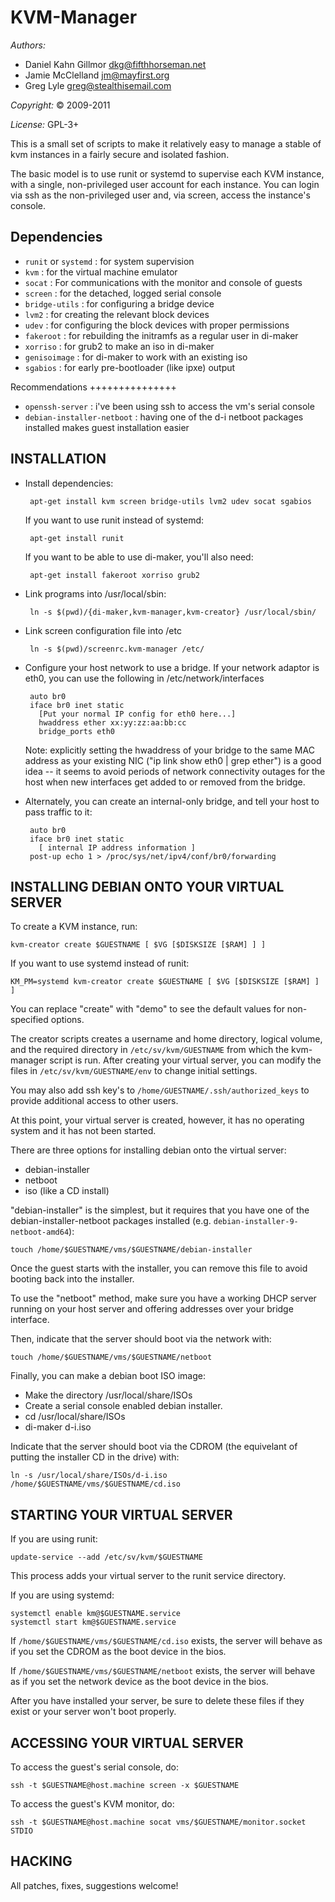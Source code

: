 KVM-Manager
===========

*Authors:*
 * Daniel Kahn Gillmor <dkg@fifthhorseman.net>
 * Jamie McClelland <jm@mayfirst.org>
 * Greg Lyle <greg@stealthisemail.com>

*Copyright:* © 2009-2011

*License:* GPL-3+

This is a small set of scripts to make it relatively easy to manage a
stable of kvm instances in a fairly secure and isolated fashion.

The basic model is to use runit or systemd to supervise each KVM instance,
with a single, non-privileged user account for each instance. You can login
via ssh as the non-privileged user and, via screen, access the instance's
console.

Dependencies
------------

 * `runit` or `systemd` : for system supervision
 * `kvm` : for the virtual machine emulator
 * `socat` : For communications with the monitor and console of guests
 * `screen` : for the detached, logged serial console
 * `bridge-utils` : for configuring a bridge device
 * `lvm2` : for creating the relevant block devices
 * `udev` : for configuring the block devices with proper permissions
 * `fakeroot` : for rebuilding the initramfs as a regular user in di-maker
 * `xorriso` : for grub2 to make an iso in di-maker
 * `genisoimage` : for di-maker to work with an existing iso
 * `sgabios` : for early pre-bootloader (like ipxe) output

Recommendations
+++++++++++++++

 * `openssh-server` : i've been using ssh to access the vm's serial console
 * `debian-installer-netboot` : having one of the d-i netboot packages installed makes guest installation easier
 
INSTALLATION
------------

 * Install dependencies:

        apt-get install kvm screen bridge-utils lvm2 udev socat sgabios

    If you want to use runit instead of systemd:

        apt-get install runit

    If you want to be able to use di-maker, you'll also need:

        apt-get install fakeroot xorriso grub2

 * Link programs into /usr/local/sbin:
 
        ln -s $(pwd)/{di-maker,kvm-manager,kvm-creator} /usr/local/sbin/

 * Link screen configuration file into /etc

        ln -s $(pwd)/screenrc.kvm-manager /etc/

 * Configure your host network to use a bridge. If your network adaptor 
   is eth0, you can use the following in /etc/network/interfaces

        auto br0
        iface br0 inet static
          [Put your normal IP config for eth0 here...]
          hwaddress ether xx:yy:zz:aa:bb:cc
          bridge_ports eth0

    Note: explicitly setting the hwaddress of your bridge to the same
    MAC address as your existing NIC ("ip link show eth0 | grep
    ether") is a good idea -- it seems to avoid periods of network
    connectivity outages for the host when new interfaces get added to
    or removed from the bridge.

 * Alternately, you can create an internal-only bridge, and tell your
   host to pass traffic to it:

        auto br0
        iface br0 inet static
          [ internal IP address information ]
        post-up echo 1 > /proc/sys/net/ipv4/conf/br0/forwarding

INSTALLING DEBIAN ONTO YOUR VIRTUAL SERVER
------------------------------------------

To create a KVM instance, run:

    kvm-creator create $GUESTNAME [ $VG [$DISKSIZE [$RAM] ] ]

If you want to use systemd instead of runit:

    KM_PM=systemd kvm-creator create $GUESTNAME [ $VG [$DISKSIZE [$RAM] ] ]

You can replace "create" with "demo" to see the default values for non-
specified options.

The creator scripts creates a username and home directory, logical volume, and
the required directory in `/etc/sv/kvm/GUESTNAME` from which the kvm-manager
script is run. After creating your virtual server, you can modify the files in
`/etc/sv/kvm/GUESTNAME/env` to change initial settings.

You may also add ssh key's to `/home/GUESTNAME/.ssh/authorized_keys` to provide
additional access to other users.

At this point, your virtual server is created, however, it has no
operating system and it has not been started.

There are three options for installing debian onto the virtual server:

 * debian-installer
 * netboot
 * iso (like a CD install)


"debian-installer" is the simplest, but it requires that you have one
of the debian-installer-netboot packages installed
(e.g. `debian-installer-9-netboot-amd64`):

    touch /home/$GUESTNAME/vms/$GUESTNAME/debian-installer

Once the guest starts with the installer, you can remove this file to
avoid booting back into the installer.

To use the "netboot" method, make sure you have a working DHCP server
running on your host server and offering addresses over your bridge
interface.

Then, indicate that the server should boot via the network with:

    touch /home/$GUESTNAME/vms/$GUESTNAME/netboot

Finally, you can make a debian boot ISO image:

 *  Make the directory /usr/local/share/ISOs
 *  Create a serial console enabled debian installer.
   * cd /usr/local/share/ISOs
   * di-maker d-i.iso

Indicate that the server should boot via the CDROM (the equivelant of putting
the installer CD in the drive) with:

    ln -s /usr/local/share/ISOs/d-i.iso /home/$GUESTNAME/vms/$GUESTNAME/cd.iso

STARTING YOUR VIRTUAL SERVER
----------------------------

If you are using runit:

    update-service --add /etc/sv/kvm/$GUESTNAME

This process adds your virtual server to the runit service directory.

If you are using systemd:

    systemctl enable km@$GUESTNAME.service
    systemctl start km@$GUESTNAME.service

If `/home/$GUESTNAME/vms/$GUESTNAME/cd.iso` exists, the server will
behave as if you set the CDROM as the boot device in the bios.

If `/home/$GUESTNAME/vms/$GUESTNAME/netboot` exists, the server will
behave as if you set the network device as the boot device in the
bios.

After you have installed your server, be sure to delete these files if
they exist or your server won't boot properly.

ACCESSING YOUR VIRTUAL SERVER
-----------------------------

To access the guest's serial console, do:

    ssh -t $GUESTNAME@host.machine screen -x $GUESTNAME

To access the guest's KVM monitor, do:

    ssh -t $GUESTNAME@host.machine socat vms/$GUESTNAME/monitor.socket STDIO

HACKING
-------

All patches, fixes, suggestions welcome!
